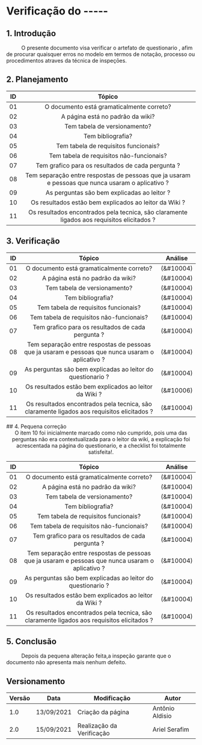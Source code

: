 # Verificação do -----

## 1. Introdução
<p style="text-indent: 40px; align="justify">
O presente documento visa verificar o artefato de <a herf = "/2021.1-Caixa_Tem/Elicitacao/Tecnicas/questionario/">questionario </a>, afim de procurar quaisquer erros no modelo em termos de notação, processo ou procedimentos atraves da técnica de inspeçōes.
</p>

## 2. Planejamento 

<center>

| ID| Tópico |
|:--:|:--:|
| 01 | O documento está gramaticalmente correto? |
| 02 | A página está no padrão da wiki? |
| 03 | Tem tabela de versionamento? |
| 04 | Tem bibliografia? |
| 05 | Tem tabela de requisitos funcionais? | 
| 06 | Tem tabela de requisitos não-funcionais? | 
| 07 | Tem grafico para os resultados de cada pergunta ? |
| 08 | Tem separação entre respostas de pessoas que ja usaram e pessoas que nunca usaram o aplicativo ? |
| 09 | As perguntas são bem explicadas ao leitor ? |
| 10 | Os resultados estão bem explicados ao leitor da Wiki ? |
| 11 | Os resultados encontrados pela tecnica, são claramente ligados aos requisitos elicitados ? |
</center>

## 3. Verificação

<center>

| ID| Tópico |  Análise |
|:--:|:--:| :--:|
| 01 | O documento está gramaticalmente correto? | (&#10004) | 
| 02 | A página está no padrão da wiki? | (&#10004) | 
| 03 | Tem tabela de versionamento? | (&#10004) | 
| 04 | Tem bibliografia? | (&#10004) | 
| 05 | Tem tabela de requisitos funcionais? | (&#10004) | 
| 06 | Tem tabela de requisitos não-funcionais? | (&#10004) |
| 07 | Tem grafico para os resultados de cada pergunta ? | (&#10004) |
| 08 | Tem separação entre respostas de pessoas que ja usaram e pessoas que nunca usaram o aplicativo ? | (&#10004) |
| 09 | As perguntas são bem explicadas ao leitor do questionario ? | (&#10004) |
| 10 | Os resultados estão bem explicados ao leitor da Wiki ? | (&#10006) |
| 11 | Os resultados encontrados pela tecnica, são claramente ligados aos requisitos elicitados ? | (&#10004) |
</center>
## 4. Pequena correção

<center>
O item 10 foi inicialmente marcado como não cumprido, pois uma das perguntas não era contextualizada para o leitor da wiki, a explicação foi acrescentada na página do questionario, e a checklist foi totalmente satisfeita!.


| ID| Tópico |  Análise |
|:--:|:--:| :--:|
| 01 | O documento está gramaticalmente correto? | (&#10004) | 
| 02 | A página está no padrão da wiki? | (&#10004) | 
| 03 | Tem tabela de versionamento? | (&#10004) | 
| 04 | Tem bibliografia? | (&#10004) | 
| 05 | Tem tabela de requisitos funcionais? | (&#10004) | 
| 06 | Tem tabela de requisitos não-funcionais? | (&#10004) |
| 07 | Tem grafico para os resultados de cada pergunta ? | (&#10004) |
| 08 | Tem separação entre respostas de pessoas que ja usaram e pessoas que nunca usaram o aplicativo ? | (&#10004) |
| 09 | As perguntas são bem explicadas ao leitor do questionario ? | (&#10004) |
| 10 | Os resultados estão bem explicados ao leitor da Wiki ? | (&#10004) |
| 11 | Os resultados encontrados pela tecnica, são claramente ligados aos requisitos elicitados ? | (&#10004) |
</center>

## 5. Conclusão
<p style="text-indent: 40px; align="justify">
Depois da pequena alteração feita,a inspeção garante que o documento não apresenta mais nenhum defeito.
</p>


## Versionamento
<center>

| Versão | Data | Modificação | Autor |
|--|--|--|--|
| 1.0 | 13/09/2021 | Criação da página | Antônio Aldisio |
| 2.0 | 15/09/2021 | Realização da Verificação | Ariel Serafim |
</center>